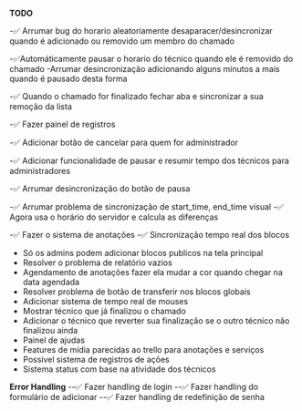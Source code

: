 **TODO**

-✅ Arrumar bug do horario aleatoriamente desaparacer/desincronizar quando é adicionado ou removido um membro do chamado

-✅Automáticamente pausar o horario do técnico quando ele é removido do chamado
-Arrumar desincronização adicionando alguns minutos a mais quando é pausado desta forma

-✅ Quando o chamado for finalizado fechar aba e sincronizar a sua remoção da lista

-✅ Fazer painel de registros

-✅ Adicionar botão de cancelar para quem for administrador

-✅ Adicionar funcionalidade de pausar e resumir tempo dos técnicos para administradores

-✅ Arrumar desincronização do botão de pausa

-✅ Arrumar problema de sincronização de start_time, end_time visual
-✅ Agora usa o horário do servidor e calcula as diferenças

-✅ Fazer o sistema de anotações
-✅ Sincronização tempo real dos blocos

- Só os admins podem adicionar blocos publicos na tela principal
- Resolver o problema de relatório vazios
- Agendamento de anotações fazer ela mudar a cor quando chegar na data agendada
- Resolver problema de botão de transferir nos blocos globais
- Adicionar sistema de tempo real de mouses
- Mostrar técnico que já finalizou o chamado
- Adicionar o técnico que reverter sua finalização se o outro técnico não finalizou ainda
- Painel de ajudas
- Features de mídia parecidas ao trello para anotações e serviços
- Possivel sistema de registros de ações
- Sistema status com base na atividade dos técnicos

**Error Handling**
--✅ Fazer handling de login
--✅ Fazer handling do formulário de adicionar
--✅ Fazer handling de redefinição de senha
